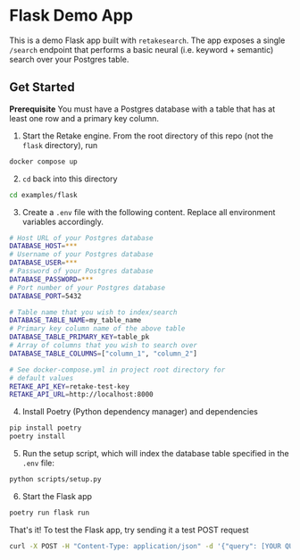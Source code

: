 # Flask Demo App

This is a demo Flask app built with `retakesearch`. The app exposes a single `/search` endpoint
that performs a basic neural (i.e. keyword + semantic) search over your Postgres table.

## Get Started

**Prerequisite** You must have a Postgres database with a table that has at least one row and a primary key column.

1. Start the Retake engine. From the root directory of this repo (not the `flask` directory), run

```bash
docker compose up
```

2. `cd` back into this directory

```bash
cd examples/flask
```

3. Create a `.env` file with the following content. Replace all environment variables accordingly.

```bash
# Host URL of your Postgres database
DATABASE_HOST=***
# Username of your Postgres database
DATABASE_USER=***
# Password of your Postgres database
DATABASE_PASSWORD=***
# Port number of your Postgres database
DATABASE_PORT=5432

# Table name that you wish to index/search
DATABASE_TABLE_NAME=my_table_name
# Primary key column name of the above table
DATABASE_TABLE_PRIMARY_KEY=table_pk
# Array of columns that you wish to search over
DATABASE_TABLE_COLUMNS=["column_1", "column_2"]

# See docker-compose.yml in project root directory for
# default values
RETAKE_API_KEY=retake-test-key
RETAKE_API_URL=http://localhost:8000
```

4. Install Poetry (Python dependency manager) and dependencies

```bash
pip install poetry
poetry install
```

5. Run the setup script, which will index the database table specified in the `.env` file:

```bash
python scripts/setup.py
```

6. Start the Flask app

```bash
poetry run flask run
```

That's it! To test the Flask app, try sending it a test POST request

```bash
curl -X POST -H "Content-Type: application/json" -d '{"query": [YOUR QUERY HERE]}' http://127.0.0.1:5000/search
```
